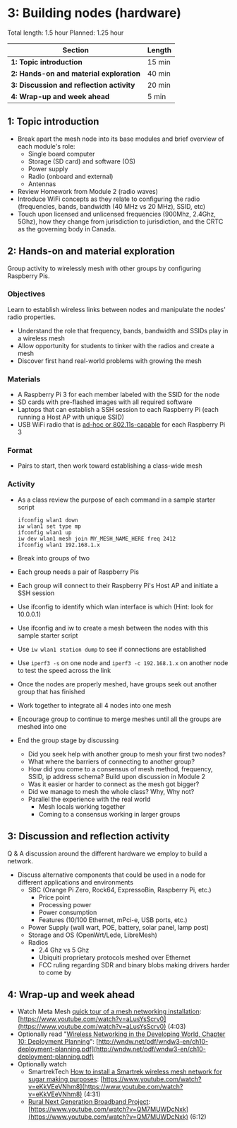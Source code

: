 # 3: Building nodes (hardware)

Total length:  1.5 hour
Planned:      1.25 hour

| **Section**                                        | **Length** |
|----------------------------------------------------|------------|
| **1: Topic introduction**                          | 15 min     |
| **2: Hands-on and material exploration**           | 40 min     |
| **3: Discussion and reflection activity**          | 20 min     |
| **4: Wrap-up and week ahead**                      | 5 min      |

## 1: Topic introduction
* Break apart the mesh node into its base modules and brief overview of each module's role:
  * Single board computer
  * Storage (SD card) and software (OS)
  * Power supply
  * Radio (onboard and external)
  * Antennas
* Review Homework from Module 2 (radio waves)
* Introduce WiFi concepts as they relate to configuring the radio (frequencies, bands, bandwidth (40 MHz vs 20 MHz), SSID, etc)
* Touch upon licensed and unlicensed frequencies (900Mhz, 2.4Ghz, 5Ghz), how they change from jurisdiction to jurisdiction, and the CRTC as the governing body in Canada.

## 2: Hands-on and material exploration

Group activity to wirelessly mesh with other groups by configuring Raspberry Pis.

### Objectives

Learn to establish wireless links between nodes and manipulate the nodes' radio properties.
* Understand the role that frequency, bands, bandwidth and SSIDs play in a wireless mesh
* Allow opportunity for students to tinker with the radios and create a mesh
* Discover first hand real-world problems with growing the mesh

### Materials

* A Raspberry Pi 3 for each member labeled with the SSID for the node
* SD cards with pre-flashed images with all required software 
* Laptops that can establish a SSH session to each Raspberry Pi (each running a Host AP with unique SSID) 
* USB WiFi radio that is [ad-hoc or 802.11s-capable](https://github.com/phillymesh/802.11s-adapters) for each Raspberry Pi 3 

### Format

* Pairs to start, then work toward establishing a class-wide mesh

### Activity

* As a class review the purpose of each command in a sample starter script
    ```
    ifconfig wlan1 down
    iw wlan1 set type mp
    ifconfig wlan1 up
    iw dev wlan1 mesh join MY_MESH_NAME_HERE freq 2412
    ifconfig wlan1 192.168.1.x
    ```
* Break into groups of two
* Each group needs a pair of Raspberry Pis
* Each group will connect to their Raspberry Pi's Host AP and initiate a SSH session
* Use ifconfig to identify which wlan interface is which (Hint: look for 10.0.0.1)
* Use ifconfig and iw to create a mesh between the nodes with this sample starter script
* Use `iw wlan1 station dump` to see if connections are established
* Use `iperf3 -s` on one node and `iperf3 -c 192.168.1.x` on another node to test the speed across the link
* Once the nodes are properly meshed, have groups seek out another group that has finished
* Work together to integrate all 4 nodes into one mesh
* Encourage group to continue to merge meshes until all the groups are meshed into one

* End the group stage by discussing
  * Did you seek help with another group to mesh your first two nodes?
  * What where the barriers of connecting to another group?
  * How did you come to a consensus of mesh method, frequency, SSID, ip address schema? Build upon discussion in Module 2
  * Was it easier or harder to connect as the mesh got bigger?
  * Did we manage to mesh the whole class? Why, Why not?
  * Parallel the experience with the real world
    * Mesh locals working together
    * Coming to a consensus working in larger groups
  
## 3: Discussion and reflection activity

Q & A discussion around the different hardware we employ to build a network.

* Discuss alternative components that could be used in a node for different applications and environments
  * SBC (Orange Pi Zero, Rock64, ExpressoBin, Raspberry Pi, etc.)
    * Price point
    * Processing power
    * Power consumption
    * Features (10/100 Ethernet, mPci-e, USB ports, etc.)
  * Power Supply (wall wart, POE, battery, solar panel, lamp post)
  * Storage and OS (OpenWrt/Lede, LibreMesh)
  * Radios 
    * 2.4 Ghz vs 5 Ghz
    * Ubiquiti proprietary protocols meshed over Ethernet
    * FCC ruling regarding SDR and binary blobs making drivers harder to come by

## 4: Wrap-up and week ahead

- Watch Meta Mesh [quick tour of a mesh networking installation](https://www.youtube.com/watch?v=aLusYsScrv0): [https://www.youtube.com/watch?v=aLusYsScrv0](https://www.youtube.com/watch?v=aLusYsScrv0) (4:03)
- Optionally read "[Wireless Networking in the Developing World, Chapter 10: Deployment Planning](http://wndw.net/pdf/wndw3-en/ch10-deployment-planning.pdf)": [http://wndw.net/pdf/wndw3-en/ch10-deployment-planning.pdf](http://wndw.net/pdf/wndw3-en/ch10-deployment-planning.pdf)
- Optionally watch
    - SmartrekTech [How to install a Smartrek wireless mesh network for sugar making purposes](https://www.youtube.com/watch?v=eKkVEeVNhm8 ): [https://www.youtube.com/watch?v=eKkVEeVNhm8](https://www.youtube.com/watch?v=eKkVEeVNhm8) (4:31)
    - [Rural Next Generation Broadband Project](https://www.youtube.com/watch?v=QM7MUWDcNxk): [https://www.youtube.com/watch?v=QM7MUWDcNxk](https://www.youtube.com/watch?v=QM7MUWDcNxk) (6:12)



